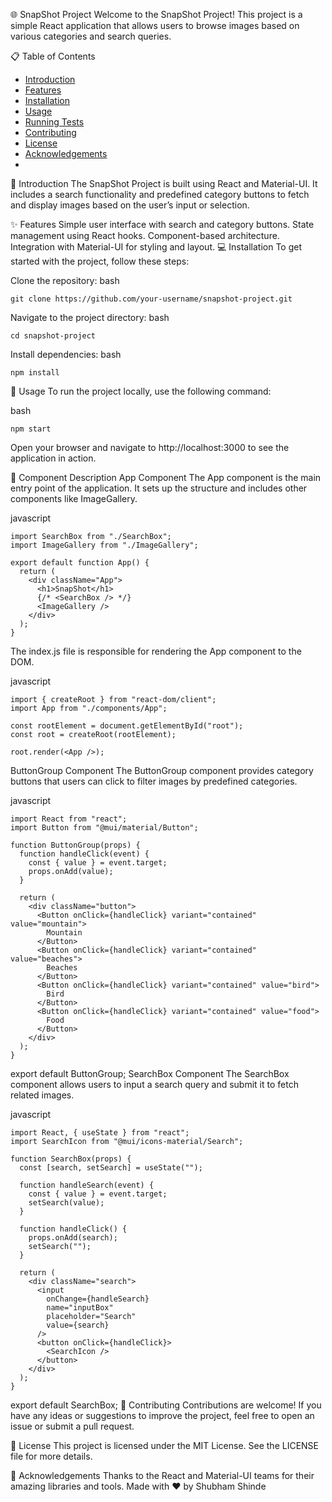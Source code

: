 🌐 SnapShot Project
Welcome to the SnapShot Project! This project is a simple React application that allows users to browse images based on various categories and search queries.

📋 Table of Contents

- [Introduction](#introduction)
- [Features](#features)
- [Installation](#installation)
- [Usage](#usage)
- [Running Tests](#running-Tests)
- [Contributing](#contributing)
- [License](#license)
- [Acknowledgements](#acknowledgements)
- 
📖 Introduction
The SnapShot Project is built using React and Material-UI. It includes a search functionality and predefined category buttons to fetch and display images based on the user’s input or selection.


✨ Features
Simple user interface with search and category buttons.
State management using React hooks.
Component-based architecture.
Integration with Material-UI for styling and layout.
💻 Installation
To get started with the project, follow these steps:


Clone the repository:
bash
```
git clone https://github.com/your-username/snapshot-project.git
```
Navigate to the project directory:
bash
```
cd snapshot-project
```
Install dependencies:
bash
```
npm install
```
🚀 Usage
To run the project locally, use the following command:


bash
```
npm start
```
Open your browser and navigate to http://localhost:3000 to see the application in action.

📄 Component Description
App Component
The App component is the main entry point of the application. It sets up the structure and includes other components like ImageGallery.

javascript
```
import SearchBox from "./SearchBox";
import ImageGallery from "./ImageGallery";

export default function App() {
  return (
    <div className="App">
      <h1>SnapShot</h1>
      {/* <SearchBox /> */}
      <ImageGallery />
    </div>
  );
}
```
The index.js file is responsible for rendering the App component to the DOM.

javascript
```
import { createRoot } from "react-dom/client";
import App from "./components/App";

const rootElement = document.getElementById("root");
const root = createRoot(rootElement);

root.render(<App />);
```
ButtonGroup Component
The ButtonGroup component provides category buttons that users can click to filter images by predefined categories.

javascript
```
import React from "react";
import Button from "@mui/material/Button";

function ButtonGroup(props) {
  function handleClick(event) {
    const { value } = event.target;
    props.onAdd(value);
  }

  return (
    <div className="button">
      <Button onClick={handleClick} variant="contained" value="mountain">
        Mountain
      </Button>
      <Button onClick={handleClick} variant="contained" value="beaches">
        Beaches
      </Button>
      <Button onClick={handleClick} variant="contained" value="bird">
        Bird
      </Button>
      <Button onClick={handleClick} variant="contained" value="food">
        Food
      </Button>
    </div>
  );
}
```

export default ButtonGroup;
SearchBox Component
The SearchBox component allows users to input a search query and submit it to fetch related images.

javascript
```
import React, { useState } from "react";
import SearchIcon from "@mui/icons-material/Search";

function SearchBox(props) {
  const [search, setSearch] = useState("");

  function handleSearch(event) {
    const { value } = event.target;
    setSearch(value);
  }

  function handleClick() {
    props.onAdd(search);
    setSearch("");
  }

  return (
    <div className="search">
      <input
        onChange={handleSearch}
        name="inputBox"
        placeholder="Search"
        value={search}
      />
      <button onClick={handleClick}>
        <SearchIcon />
      </button>
    </div>
  );
}
```

export default SearchBox;
🤝 Contributing
Contributions are welcome! If you have any ideas or suggestions to improve the project, feel free to open an issue or submit a pull request.

📄 License
This project is licensed under the MIT License. See the LICENSE file for more details.

🙏 Acknowledgements
Thanks to the React and Material-UI teams for their amazing libraries and tools.
Made with ❤️ by Shubham Shinde
